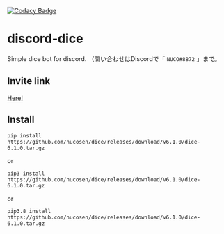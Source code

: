 [![Codacy Badge](https://app.codacy.com/project/badge/Grade/d466b4fb7c4540bab18735f3ebabea98)](https://www.codacy.com/gh/nucosen/dice/dashboard?utm_source=github.com&amp;utm_medium=referral&amp;utm_content=nucosen/dice&amp;utm_campaign=Badge_Grade)

# discord-dice

Simple dice bot for discord.
（問い合わせはDiscordで「 `NUCO#8872` 」まで。

## Invite link

[Here!](https://discord.com/api/oauth2/authorize?client_id=855433313061044224&permissions=8&scope=bot%20applications.commands)

## Install

<!-- NOTE : Version here -->

`pip install https://github.com/nucosen/dice/releases/download/v6.1.0/dice-6.1.0.tar.gz`

or

`pip3 install https://github.com/nucosen/dice/releases/download/v6.1.0/dice-6.1.0.tar.gz`

or

`pip3.8 install https://github.com/nucosen/dice/releases/download/v6.1.0/dice-6.1.0.tar.gz`

